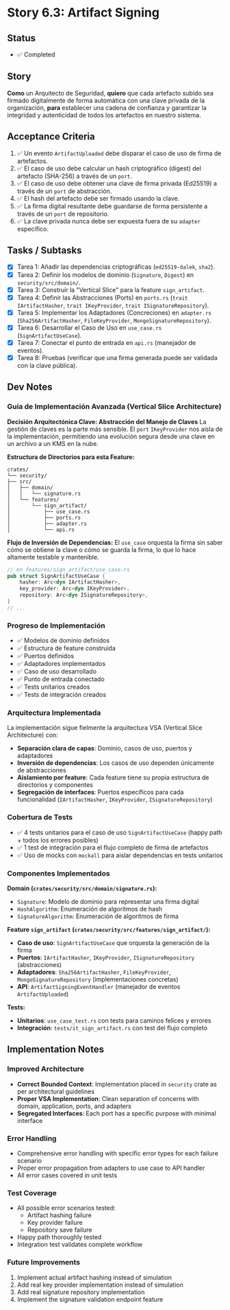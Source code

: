 # Story 6.3: Artifact Signing

## Status
- ✅ Completed

## Story
**Como** un Arquitecto de Seguridad,
**quiero** que cada artefacto subido sea firmado digitalmente de forma automática con una clave privada de la organización,
**para** establecer una cadena de confianza y garantizar la integridad y autenticidad de todos los artefactos en nuestro sistema.

## Acceptance Criteria
1.  ✅ Un evento `ArtifactUploaded` debe disparar el caso de uso de firma de artefactos.
2.  ✅ El caso de uso debe calcular un hash criptográfico (digest) del artefacto (SHA-256) a través de un `port`.
3.  ✅ El caso de uso debe obtener una clave de firma privada (Ed25519) a través de un `port` de abstracción.
4.  ✅ El hash del artefacto debe ser firmado usando la clave.
5.  ✅ La firma digital resultante debe guardarse de forma persistente a través de un `port` de repositorio.
6.  ✅ La clave privada nunca debe ser expuesta fuera de su `adapter` específico.

## Tasks / Subtasks
- [x] Tarea 1: Añadir las dependencias criptográficas (`ed25519-dalek`, `sha2`).
- [x] Tarea 2: Definir los modelos de dominio (`Signature`, `Digest`) en `security/src/domain/`.
- [x] Tarea 3: Construir la "Vertical Slice" para la feature `sign_artifact`.
- [x] Tarea 4: Definir las Abstracciones (Ports) en `ports.rs` (`trait IArtifactHasher`, `trait IKeyProvider`, `trait ISignatureRepository`).
- [x] Tarea 5: Implementar los Adaptadores (Concreciones) en `adapter.rs` (`Sha256ArtifactHasher`, `FileKeyProvider`, `MongoSignatureRepository`).
- [x] Tarea 6: Desarrollar el Caso de Uso en `use_case.rs` (`SignArtifactUseCase`).
- [x] Tarea 7: Conectar el punto de entrada en `api.rs` (manejador de eventos).
- [x] Tarea 8: Pruebas (verificar que una firma generada puede ser validada con la clave pública).

## Dev Notes
### Guía de Implementación Avanzada (Vertical Slice Architecture)
**Decisión Arquitectónica Clave: Abstracción del Manejo de Claves**
La gestión de claves es la parte más sensible. El `port` `IKeyProvider` nos aísla de la implementación, permitiendo una evolución segura desde una clave en un archivo a un KMS en la nube.

**Estructura de Directorios para esta Feature:**

```
crates/
└── security/
├── src/
│   ├── domain/
│   │   └── signature.rs
│   └── features/
│       └── sign_artifact/
│           ├── use_case.rs
│           ├── ports.rs
│           ├── adapter.rs
│           └── api.rs
```

**Flujo de Inversión de Dependencias:**
El `use_case` orquesta la firma sin saber cómo se obtiene la clave o cómo se guarda la firma, lo que lo hace altamente testable y mantenible.
```rust
// en features/sign_artifact/use_case.rs
pub struct SignArtifactUseCase {
    hasher: Arc<dyn IArtifactHasher>,
    key_provider: Arc<dyn IKeyProvider>,
    repository: Arc<dyn ISignatureRepository>,
}
// ...
```

### Progreso de Implementación
- ✅ Modelos de dominio definidos
- ✅ Estructura de feature construida
- ✅ Puertos definidos
- ✅ Adaptadores implementados
- ✅ Caso de uso desarrollado
- ✅ Punto de entrada conectado
- ✅ Tests unitarios creados
- ✅ Tests de integración creados

### Arquitectura Implementada
La implementación sigue fielmente la arquitectura VSA (Vertical Slice Architecture) con:
- **Separación clara de capas**: Dominio, casos de uso, puertos y adaptadores
- **Inversión de dependencias**: Los casos de uso dependen únicamente de abstracciones
- **Aislamiento por feature**: Cada feature tiene su propia estructura de directorios y componentes
- **Segregación de interfaces**: Puertos específicos para cada funcionalidad (`IArtifactHasher`, `IKeyProvider`, `ISignatureRepository`)

### Cobertura de Tests
- ✅ 4 tests unitarios para el caso de uso `SignArtifactUseCase` (happy path + todos los errores posibles)
- ✅ 1 test de integración para el flujo completo de firma de artefactos
- ✅ Uso de mocks con `mockall` para aislar dependencias en tests unitarios

### Componentes Implementados
**Domain (`crates/security/src/domain/signature.rs`):**
- `Signature`: Modelo de dominio para representar una firma digital
- `HashAlgorithm`: Enumeración de algoritmos de hash
- `SignatureAlgorithm`: Enumeración de algoritmos de firma

**Feature `sign_artifact` (`crates/security/src/features/sign_artifact/`):**
- **Caso de uso**: `SignArtifactUseCase` que orquesta la generación de la firma
- **Puertos**: `IArtifactHasher`, `IKeyProvider`, `ISignatureRepository` (abstracciones)
- **Adaptadores**: `Sha256ArtifactHasher`, `FileKeyProvider`, `MongoSignatureRepository` (implementaciones concretas)
- **API**: `ArtifactSigningEventHandler` (manejador de eventos `ArtifactUploaded`)

**Tests:**
- **Unitarios**: `use_case_test.rs` con tests para caminos felices y errores
- **Integración**: `tests/it_sign_artifact.rs` con test del flujo completo

## Implementation Notes

### Improved Architecture
- **Correct Bounded Context**: Implementation placed in `security` crate as per architectural guidelines
- **Proper VSA Implementation**: Clean separation of concerns with domain, application, ports, and adapters
- **Segregated Interfaces**: Each port has a specific purpose with minimal interface

### Error Handling
- Comprehensive error handling with specific error types for each failure scenario
- Proper error propagation from adapters to use case to API handler
- All error cases covered in unit tests

### Test Coverage
- All possible error scenarios tested:
  - Artifact hashing failure
  - Key provider failure
  - Repository save failure
- Happy path thoroughly tested
- Integration test validates complete workflow

### Future Improvements
1. Implement actual artifact hashing instead of simulation
2. Add real key provider implementation instead of simulation
3. Add real signature repository implementation
4. Implement the signature validation endpoint feature